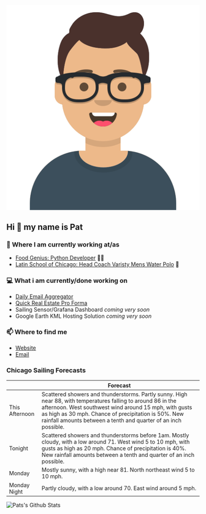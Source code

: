 [![Social banner for p-j-falconer](https://raw.githubusercontent.com/P-J-FALCONER/P-J-FALCONER/master/assets/avataaars.svg)](https://patfalconer.com/)
## Hi :wave: my name is Pat

### 💼 Where I am currently working at/as
- [Food Genius: Python Developer](https://getfoodgenius.com/) 🍔🐍
- [Latin School of Chicago: Head Coach Varisty Mens Water Polo](https://www.latinschool.org/) 🤽


### 💻 What i am currently/done working on
 - [Daily Email Aggregator](https://github.com/P-J-FALCONER/dott_daily_mail)
 - [Quick Real Estate Pro Forma](https://github.com/P-J-FALCONER/henry)
 - Sailing Sensor/Grafana Dashboard *coming very soon*
 - Google Earth KML Hosting Solution *coming very soon*

### 📫 Where to find me
 - [Website](https://patfalconer.com/)
 - [Email](mailto:patrick.j.falconer@gmail.com)


### Chicago Sailing Forecasts
|   | Forecast  |
|---|---|
| This Afternoon | Scattered showers and thunderstorms. Partly sunny. High near 88, with temperatures falling to around 86 in the afternoon. West southwest wind around 15 mph, with gusts as high as 30 mph. Chance of precipitation is 50%. New rainfall amounts between a tenth and quarter of an inch possible. |
| Tonight | Scattered showers and thunderstorms before 1am. Mostly cloudy, with a low around 71. West wind 5 to 10 mph, with gusts as high as 20 mph. Chance of precipitation is 40%. New rainfall amounts between a tenth and quarter of an inch possible. |
| Monday | Mostly sunny, with a high near 81. North northeast wind 5 to 10 mph. |
| Monday Night | Partly cloudy, with a low around 70. East wind around 5 mph. |

![Pats's Github Stats](https://github-readme-stats.vercel.app/api?username=p-j-falconer&show_icons=true&theme=radical)
